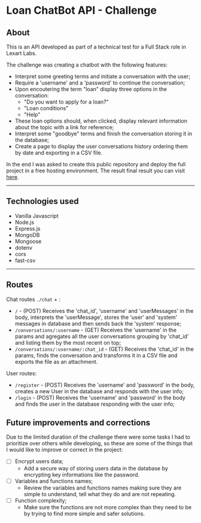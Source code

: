 # Loan ChatBot API - Challenge
## About

This is an API developed as part of a technical test for a Full Stack role in Lexart Labs. 

The challenge was creating a chatbot with the following features:
- Interpret some greeting terms and initiate a conversation with the user;
- Require a 'username' and a 'password' to continue the conversation;
- Upon encoutering the term "loan" display three options in the conversation:
    - "Do you want to apply for a loan?"
    - "Loan conditions"
    - "Help"
- These loan options should, when clicked, display relevant information about the topic with a link for reference;
- Interpret some "goodbye" terms and finish the conversation storing it in the database;
- Create a page to display the user conversations history ordering them by date and exporting in a CSV file.

In the end I was asked to create this public repository and deploy the full project in a free hosting environment.
The result final result you can visit [here](https://chat-bot-challenge-client-side.vercel.app).

---
## Technologies used

- Vanilla Javascript
- Node.js
- Express.js
- MongoDB
- Mongoose
- dotenv
- cors
- fast-csv

---
## Routes

Chat routes `./chat` + :
  - `/` - (POST) Receives the 'chat_id', 'username' and 'userMessages' in the body, interprets the 'userMessage', stores the 'user' and 'system' messages in database and then sends back the 'system' response;
  - `/conversations/:username` - (GET) Receives the 'username' in the params and agregates all the user conversations grouping by 'chat_id' and listing them by the most recent on top;
  - `/conversations/:username/:chat_id` - (GET) Receives the 'chat_id' in the params, finds the conversation and transforms it in a CSV file and exports the file as an attachment.

User routes:
- `/register` - (POST) Receives the 'username' and 'password' in the body, creates a new User in the database and responds with the user info;
- `/login` - (POST) Receives the 'username' and 'password' in the body and finds the user in the database responding with the user info; 


## Future improvements and corrections

Due to the limited duration of the challenge there were some tasks I had to prioritize over others while developing, so these are some of the things that I would like to improve or correct in the project:

* [ ] Encrypt users data;
    * Add a secure way of storing users data in the database by encrypting key informations like the password.
* [ ] Variables and functions names;
    * Review the variables and functions names making sure they are simple to understand, tell what they do and are not repeating.
* [ ] Function complexity;
    * Make sure the functions are not more complex than they need to be by trying to find more simple and safer solutions.

